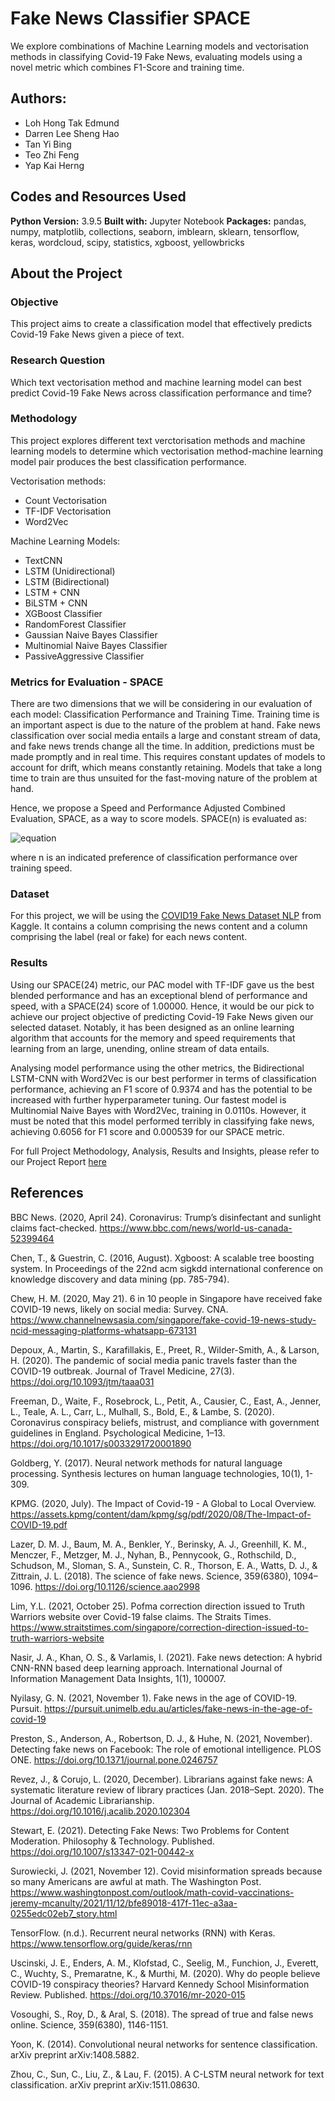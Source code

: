 # Fake News Classifier SPACE
We explore combinations of Machine Learning models and vectorisation methods in classifying Covid-19 Fake News, evaluating models using a novel metric which combines F1-Score and training time.

## Authors:
- Loh Hong Tak Edmund
- Darren Lee Sheng Hao
- Tan Yi Bing
- Teo Zhi Feng
- Yap Kai Herng

## Codes and Resources Used

**Python Version:** 3.9.5
**Built with:** Jupyter Notebook
**Packages:** pandas, numpy, matplotlib, collections, seaborn, imblearn, sklearn, tensorflow, keras, wordcloud, scipy, statistics, xgboost, yellowbricks

## About the Project

### Objective

This project aims to create a classification model that effectively predicts Covid-19 Fake News given a piece of text. 

### Research Question

Which text vectorisation method and machine learning model can best predict Covid-19 Fake News across classification performance and time?

### Methodology

This project explores different text verctorisation methods and machine learning models to determine which vectorisation method-machine learning model pair produces the best classification performance.

Vectorisation methods:
- Count Vectorisation
- TF-IDF Vectorisation
- Word2Vec

Machine Learning Models:
- TextCNN
- LSTM (Unidirectional)
- LSTM (Bidirectional)
- LSTM + CNN
- BiLSTM + CNN
- XGBoost Classifier
- RandomForest Classifier
- Gaussian Naive Bayes Classifier
- Multinomial Naive Bayes Classifier
- PassiveAggressive Classifier

### Metrics for Evaluation - SPACE

There are two dimensions that we will be considering in our evaluation of each model: Classification Performance and Training Time. Training time is an important aspect is due to the nature of the problem at hand. Fake news classification over social media entails a large and constant stream of data, and fake news trends change all the time. In addition, predictions must be made promptly and in real time. This requires constant updates of models to account for drift, which means constantly retaining. Models that take a long time to train are thus unsuited for the fast-moving nature of the problem at hand. 

Hence, we propose a Speed and Performance Adjusted Combined Evaluation, SPACE, as a way to score models. SPACE(n) is evaluated as: 

![equation](https://latex.codecogs.com/png.image?\dpi{110}&space;\bg_white&space;tanh(\frac{F1^{n}}{tanh(time)}))

where n is an indicated preference of classification performance over training speed. 

### Dataset

For this project, we will be using the [COVID19 Fake News Dataset NLP](https://www.kaggle.com/elvinagammed/covid19-fake-news-dataset-nlp?select=Constraint_Train.csv) from Kaggle. It contains a column comprising the news content and a column comprising the label (real or fake) for each news content.

### Results
Using our SPACE(24) metric, our PAC model with TF-IDF gave us the best blended performance and has an exceptional blend of performance and speed, with a SPACE(24) score of 1.00000. Hence, it would be our pick to achieve our project objective of  predicting Covid-19 Fake News given our selected dataset. Notably, it has been designed as an online learning algorithm that accounts for the memory and speed requirements that learning from an large, unending, online stream of data entails. 

Analysing model performance using the other metrics, the Bidirectional LSTM-CNN with Word2Vec is our best performer in terms of classification performance, achieving an F1 score of 0.9374 and has the potential to be increased with further hyperparameter tuning. Our fastest model is Multinomial Naive Bayes with Word2Vec, training in 0.0110s. However, it must be noted that this model performed terribly in classifying fake news, achieving 0.6056 for F1 score and 0.000539 for our SPACE metric. 

For full Project Methodology, Analysis, Results and Insights, please refer to our Project Report [here](https://github.com/edologgerbird/Fake-News-Classifier-SPACE/blob/main/project-report.pdf) 

## References
BBC News. (2020, April 24). Coronavirus: Trump’s disinfectant and sunlight claims fact-checked. https://www.bbc.com/news/world-us-canada-52399464

Chen, T., & Guestrin, C. (2016, August). Xgboost: A scalable tree boosting system. In Proceedings of the 22nd acm sigkdd international conference on knowledge discovery and data mining (pp. 785-794).

Chew, H. M. (2020, May 21). 6 in 10 people in Singapore have received fake COVID-19 news, likely on social media: Survey. CNA. https://www.channelnewsasia.com/singapore/fake-covid-19-news-study-ncid-messaging-platforms-whatsapp-673131

Depoux, A., Martin, S., Karafillakis, E., Preet, R., Wilder-Smith, A., & Larson, H. (2020). The pandemic of social media panic travels faster than the COVID-19 outbreak. Journal of Travel Medicine, 27(3). https://doi.org/10.1093/jtm/taaa031

Freeman, D., Waite, F., Rosebrock, L., Petit, A., Causier, C., East, A., Jenner, L., Teale, A. L., Carr, L., Mulhall, S., Bold, E., & Lambe, S. (2020). Coronavirus conspiracy beliefs, mistrust, and compliance with government guidelines in England. Psychological Medicine, 1–13. https://doi.org/10.1017/s0033291720001890

Goldberg, Y. (2017). Neural network methods for natural language processing. Synthesis lectures on human language technologies, 10(1), 1-309.

KPMG. (2020, July). The Impact of Covid-19 - A Global to Local Overview. https://assets.kpmg/content/dam/kpmg/sg/pdf/2020/08/The-Impact-of-COVID-19.pdf

Lazer, D. M. J., Baum, M. A., Benkler, Y., Berinsky, A. J., Greenhill, K. M., Menczer, F., Metzger, M. J., Nyhan, B., Pennycook, G., Rothschild, D., Schudson, M., Sloman, S. A., Sunstein, C. R., Thorson, E. A., Watts, D. J., & Zittrain, J. L. (2018). The science of fake news. Science, 359(6380), 1094–1096. https://doi.org/10.1126/science.aao2998

Lim, Y.L. (2021, October 25). Pofma correction direction issued to Truth Warriors website over Covid-19 false claims. The Straits Times. https://www.straitstimes.com/singapore/correction-direction-issued-to-truth-warriors-website

Nasir, J. A., Khan, O. S., & Varlamis, I. (2021). Fake news detection: A hybrid CNN-RNN based deep learning approach. International Journal of Information Management Data Insights, 1(1), 100007.

Nyilasy, G. N. (2021, November 1). Fake news in the age of COVID-19. Pursuit. https://pursuit.unimelb.edu.au/articles/fake-news-in-the-age-of-covid-19

Preston, S., Anderson, A., Robertson, D. J., & Huhe, N. (2021, November). Detecting fake news on Facebook: The role of emotional intelligence. PLOS ONE. https://doi.org/10.1371/journal.pone.0246757

Revez, J., & Corujo, L. (2020, December). Librarians against fake news: A systematic literature review of library practices (Jan. 2018–Sept. 2020). The Journal of Academic Librarianship. https://doi.org/10.1016/j.acalib.2020.102304 

Stewart, E. (2021). Detecting Fake News: Two Problems for Content Moderation. Philosophy & Technology. Published. https://doi.org/10.1007/s13347-021-00442-x

Surowiecki, J. (2021, November 12). Covid misinformation spreads because so many Americans are awful at math. The Washington Post. https://www.washingtonpost.com/outlook/math-covid-vaccinations-jeremy-mcanulty/2021/11/12/bfe89018-417f-11ec-a3aa-0255edc02eb7_story.html

TensorFlow. (n.d.). Recurrent neural networks (RNN) with Keras. https://www.tensorflow.org/guide/keras/rnn

Uscinski, J. E., Enders, A. M., Klofstad, C., Seelig, M., Funchion, J., Everett, C., Wuchty, S., Premaratne, K., & Murthi, M. (2020). Why do people believe COVID-19 conspiracy theories? Harvard Kennedy School Misinformation Review. Published. https://doi.org/10.37016/mr-2020-015

Vosoughi, S., Roy, D., & Aral, S. (2018). The spread of true and false news online. Science, 359(6380), 1146-1151.

 Yoon, K. (2014). Convolutional neural networks for sentence classification. arXiv preprint arXiv:1408.5882.

Zhou, C., Sun, C., Liu, Z., & Lau, F. (2015). A C-LSTM neural network for text classification. arXiv preprint arXiv:1511.08630.

